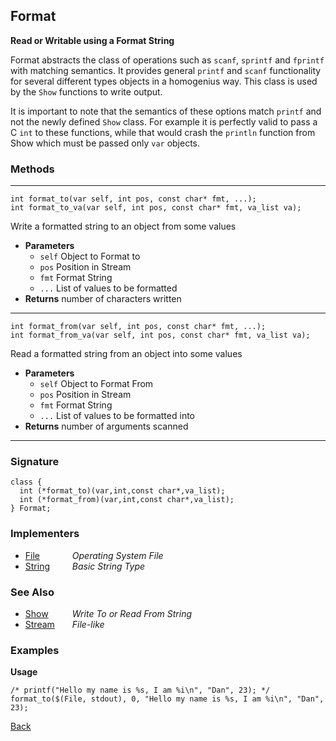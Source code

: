 Format
------
__Read or Writable using a Format String__

Format abstracts the class of operations such as `scanf`, `sprintf` and `fprintf` with matching semantics. It provides general `printf` and `scanf` functionality for several different types objects in a homogenius way. This class is used by the `Show` functions to write output.

It is important to note that the semantics of these options match `printf` and not the newly defined `Show` class. For example it is perfectly valid to pass a C `int` to these functions, while that would crash the `println` function from Show which must be passed only `var` objects. 


### Methods

-------------------------------

    int format_to(var self, int pos, const char* fmt, ...);
    int format_to_va(var self, int pos, const char* fmt, va_list va);

Write a formatted string to an object from some values

* __Parameters__
    * `self` Object to Format to
    * `pos` Position in Stream
    * `fmt` Format String
    * `...` List of values to be formatted
* __Returns__ number of characters written

------------------------------- 

    int format_from(var self, int pos, const char* fmt, ...);
    int format_from_va(var self, int pos, const char* fmt, va_list va);

Read a formatted string from an object into some values

* __Parameters__
    * `self` Object to Format From
    * `pos` Position in Stream
    * `fmt` Format String
    * `...` List of values to be formatted into
* __Returns__ number of arguments scanned

------------------------------- 


### Signature


    class {
      int (*format_to)(var,int,const char*,va_list);
      int (*format_from)(var,int,const char*,va_list);
    } Format;
    

### Implementers

* <span style="width:75px; float:left;">[File](file)</span> _Operating System File_
* <span style="width:75px; float:left;">[String](string)</span> _Basic String Type_


### See Also

* <span style="width:75px; float:left;">[Show](show)</span> _Write To or Read From String_
* <span style="width:75px; float:left;">[Stream](stream)</span> _File-like_


### Examples

__Usage__
    
    /* printf("Hello my name is %s, I am %i\n", "Dan", 23); */
    format_to($(File, stdout), 0, "Hello my name is %s, I am %i\n", "Dan", 23);
    

[Back](/documentation)
